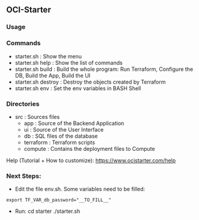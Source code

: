 ## OCI-Starter
### Usage 

### Commands
- starter.sh         : Show the menu
- starter.sh help    : Show the list of commands
- starter.sh build   : Build the whole program: Run Terraform, Configure the DB, Build the App, Build the UI
- starter.sh destroy : Destroy the objects created by Terraform
- starter.sh env     : Set the env variables in BASH Shell
                    
### Directories
- src           : Sources files
    - app       : Source of the Backend Application 
    - ui        : Source of the User Interface 
    - db        : SQL files of the database
    - terraform : Terraform scripts
    - compute   : Contains the deployment files to Compute

Help (Tutorial + How to customize): https://www.ocistarter.com/help

### Next Steps:
- Edit the file env.sh. Some variables need to be filled:
```
export TF_VAR_db_password="__TO_FILL__"
```

- Run:
  cd starter
  ./starter.sh
